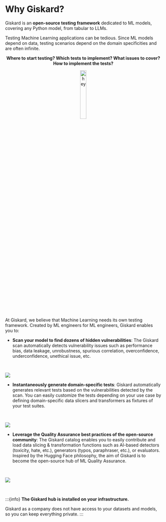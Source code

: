 # Why Giskard?

Giskard is an **open-source testing framework** dedicated to ML models, covering any Python model, from tabular to LLMs.

Testing Machine Learning applications can be tedious. Since ML models depend on data, testing scenarios depend on the domain specificities and are often infinite.

<p align="center">
<strong>Where to start testing? Which tests to implement? What issues to cover? How to implement the tests?</strong>
</p>

<p align="center">
  <img src="https://giskard.readthedocs.io/en/latest/_images/hey.png" alt="hey" width="20%">
</p>

At Giskard, we believe that Machine Learning needs its own testing framework. Created by ML engineers for ML engineers, Giskard enables you to:

- **Scan your model to find dozens of hidden vulnerabilities**: The Giskard scan automatically detects vulnerability issues such as performance bias, data leakage, unrobustness, spurious correlation, overconfidence, underconfidence, unethical issue, etc.

<br>

  ![](/_static/scan_example.png)
- **Instantaneously generate domain-specific tests**: Giskard automatically generates relevant tests based on the vulnerabilities detected by the scan. You can easily customize the tests depending on your use case by defining domain-specific data slicers and transformers as fixtures of your test suites.

<br>

  ![](/_static/test_suite_example.png)
- **Leverage the Quality Assurance best practices of the open-source community**: The Giskard catalog enables you to easily contribute and load data slicing & transformation functions such as AI-based detectors (toxicity, hate, etc.), generators (typos, paraphraser, etc.), or evaluators. Inspired by the Hugging Face philosophy, the aim of Giskard is to become the open-source hub of ML Quality Assurance.

<br>

  ![](/_static/catalog_example.png)

<br>

:::{info}
**The Giskard hub is installed on your infrastructure.**

Giskard as a company does not have access to your datasets and models, so you can keep everything private.
:::